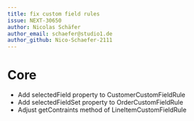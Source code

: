 ```yaml
---
title: fix custom field rules
issue: NEXT-30650
author: Nicolas Schäfer
author_email: schaefer@studio1.de
author_github: Nico-Schaefer-2111
---
```

# Core
* Add selectedField property to CustomerCustomFieldRule
* Add selectedFieldSet property to OrderCustomFieldRule
* Adjust getContraints method of LineItemCustomFieldRule
